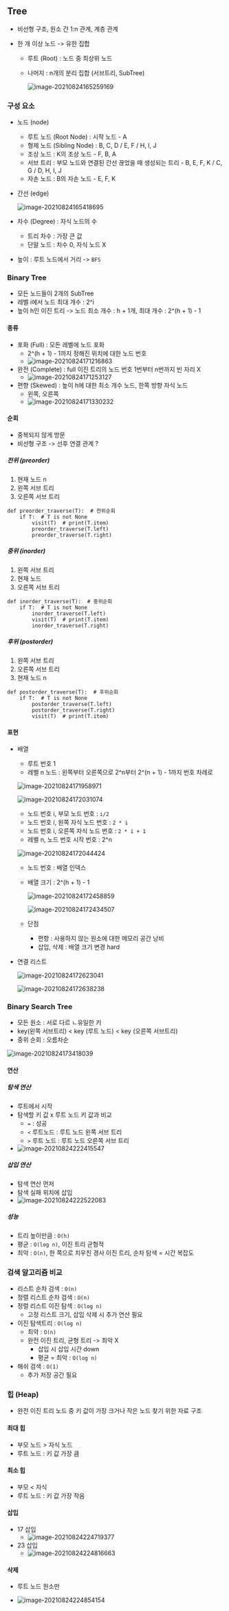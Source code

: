 ## Tree

- 비선형 구조, 원소 간 1:n 관계, 계층 관계

- 한 개 이상 노드 -> 유한 집합

  - 루트 (Root) : 노드 중 최상위 노드

  - 나머지 : n개의 분리 집합 (서브트리, SubTree)

    ![image-20210824165259169](tree.assets/image-20210824165259169.png)

### 구성 요소

- 노드 (node)

  - 루트 노드 (Root Node) : 시작 노드 - A
  - 형제 노드 (Sibling Node) : B, C, D / E, F / H, I, J
  - 조상 노드 : K의 조상 노드 - F, B, A
  - 서브 트리 : 부모 노드와 연결된 간선 끊었을 때 생성되는 트리 - B, E, F, K / C, G / D, H, I, J
  - 자손 노드 : B의 자손 노드 - E, F, K

- 간선 (edge)

  ![image-20210824165418695](tree.assets/image-20210824165418695.png)

- 차수 (Degree) : 자식 노드의 수
  - 트리 차수 : 가장 큰 값
  - 단말 노드 : 차수 0, 자식 노드 X

- 높이 : 루트 노드에서 거리 -> `BFS`

### Binary Tree

- 모든 노드들이 2개의 SubTree
- 레벨 i에서 노드 최대 개수 : 2^i
- 높이 h인 이진 트리 -> 노드 최소 개수 : h + 1개, 최대 개수 : 2^(h + 1) - 1

#### 종류

- 포화 (Full) : 모든 레벨에 노드 포화
  - 2^(h + 1) - 1까지 정해진 위치에 대한 노드 번호
  - ![image-20210824171216863](tree.assets/image-20210824171216863.png)
- 완전 (Complete) : full 이진 트리의 노드 번호 1번부터 n번까지 빈 자리 X
  - ![image-20210824171253127](tree.assets/image-20210824171253127.png)
- 편향 (Skewed) : 높이 h에 대한 최소 개수 노드, 한쪽 방향 자식 노드
  - 왼쪽, 오른쪽
  - ![image-20210824171330232](tree.assets/image-20210824171330232.png)

#### 순회

- 중복되지 않게 방문
- 비선형 구조 -> 선후 연결 관계 ?

##### 전위 (preorder)

1. 현재 노드 n
2. 왼쪽 서브 트리
3. 오른쪽 서브 트리

```pseudocode
def preorder_traverse(T):  # 전위순회
	if T:  # T is not None
		visit(T)  # print(T.item)
		preorder_traverse(T.left)
		preorder_traverse(T.right)
```

##### 중위 (inorder)

1. 왼쪽 서브 트리
2. 현재 노드
3. 오른쪽 서브 트리

```pseudocode
def inorder_traverse(T):  # 중위순회
	if T:  # T is not None
		inorder_traverse(T.left)
		visit(T)  # print(T.item)
		inorder_traverse(T.right)
```

##### 후위 (postorder)

1. 왼쪽 서브 트리
2. 오른쪽 서브 트리
3. 현재 노드 n

```pseudocode
def postorder_traverse(T):  # 후위순회
	if T:  # T is not None
		postorder_traverse(T.left)
		postorder_traverse(T.right)
		visit(T)  # print(T.item)
```

#### 표현

- 배열

  - 루트 번호 1
  - 레벨 n 노드 : 왼쪽부터 오른쪽으로 2^n부터 2^(n + 1) - 1까지 번호 차례로

  ![image-20210824171958971](tree.assets/image-20210824171958971.png)

  ![image-20210824172031074](tree.assets/image-20210824172031074.png)

  - 노드 번호 i, 부모 노드 번호 : `i/2`
  - 노드 번호 i, 왼쪽 자식 노드 번호 : `2 * i`
  - 노드 번호 i, 오른쪽 자식 노드 번호 : `2 * i + 1`
  - 레벨 n, 노드 번호 시작 번호 : 2^n

  ![image-20210824172044424](tree.assets/image-20210824172044424.png)

  - 노드 번호 : 배열 인덱스

  - 배열 크기 : 2^(h + 1) - 1

    ![image-20210824172458859](tree.assets/image-20210824172458859.png)

    ![image-20210824172434507](tree.assets/image-20210824172434507.png)

  - 단점

    - 편향 : 사용하지 않는 원소에 대한 메모리 공간 낭비
    - 삽입, 삭제 : 배열 크기 변경 hard

- 연결 리스트

  ![image-20210824172623041](tree.assets/image-20210824172623041.png)

  ![image-20210824172638238](tree.assets/image-20210824172638238.png)

### Binary Search Tree

- 모든 원소 : 서로 다르 ㄴ유일한 키
- key(왼쪽 서브트리) < key (루트 노드) < key (오른쪽 서브트리)
- 중위 순회 : 오름차순

![image-20210824173418039](tree.assets/image-20210824173418039.png)

#### 연산

##### 탐색 연산

- 루트에서 시작
- 탐색할 키 값 x 루트 노드 키 값과 비교
  - `=` : 성공
  - `<` 루트노드 : 루트 노드 왼쪽 서브 트리
  - `>` 루트 노드 : 루트 노드 오른쪽 서브 트리
- ![image-20210824222415547](tree.assets/image-20210824222415547.png)

##### 삽입 연산

- 탐색 연산 먼저
- 탐색 실패 위치에 삽입
- ![image-20210824222522083](tree.assets/image-20210824222522083.png)

##### 성능

- 트리 높이만큼 : `O(h)`
- 평균 : `O(log n)`, 이진 트리 균형적
- 최악 : `O(n)`, 한 쪽으로 치우친 경사 이진 트리, 순차 탐색 = 시간 복잡도

### 검색 알고리즘 비교

- 리스트 순차 검색 : `O(n)`
- 정렬 리스트 순차 검색 : `O(n)`
- 정렬 리스트 이진 탐섹 : `O(log n)`
  - 고정 리스트 크기, 삽입 삭제 시 추가 연산 필요
- 이진 탐색트리 : `O(log n)`
  - 최악 : `O(n)`
  - 완전 이진 트리, 균형 트리 -> 최악 X
    - 삽입 시 삽입 시간 down
    - 평균 = 최악 : `O(log n)`
- 해쉬 검색 : `O(1)`
  - 추가 저장 공간 필요

### 힙 (Heap)

- 완전 이진 트리 노드 중 키 값이 가장 크거나 작은 노드 찾기 위한 자료 구조

#### 최대 힙

- 부모 노드 > 자식 노드
- 루트 노드 : 키 값 가장 큼

#### 최소 힙

- 부모 < 자식
- 루트 노드 : 키 값 가장 작음

#### 삽입

- 17 삽입
  - ![image-20210824224719377](tree.assets/image-20210824224719377.png)
- 23 삽입
  - ![image-20210824224816663](tree.assets/image-20210824224816663.png)

#### 삭제

- 루트 노드 원소만

- ![image-20210824224854154](tree.assets/image-20210824224854154.png)

  

